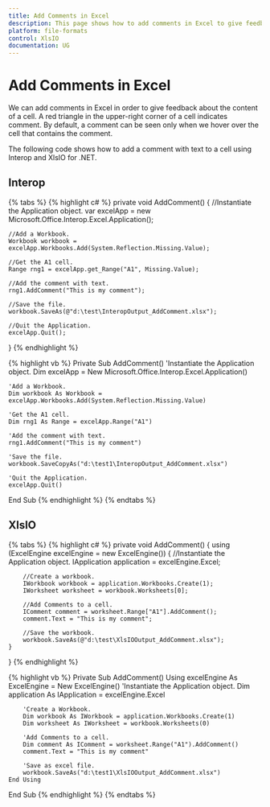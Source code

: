 ```yaml
---
title: Add Comments in Excel
description: This page shows how to add comments in Excel to give feedback about the content of a cell.
platform: file-formats
control: XlsIO
documentation: UG
---
```


# Add Comments in Excel

We can add comments in Excel in order to give feedback about the content of a cell. A red triangle in the upper-right corner of a cell indicates comment. By default, a comment can be seen only when we hover over the cell that contains the comment.

The following code shows how to add a comment with text to a cell using Interop and XlsIO for .NET.

## Interop

{% tabs %}
{% highlight c# %}
private void AddComment()
{
    //Instantiate the Application object.
    var excelApp = new Microsoft.Office.Interop.Excel.Application();

    //Add a Workbook.
    Workbook workbook = excelApp.Workbooks.Add(System.Reflection.Missing.Value);

    //Get the A1 cell.
    Range rng1 = excelApp.get_Range("A1", Missing.Value);

    //Add the comment with text.
    rng1.AddComment("This is my comment");

    //Save the file.
    workbook.SaveAs(@"d:\test\InteropOutput_AddComment.xlsx");

    //Quit the Application.
    excelApp.Quit();
}
{% endhighlight %}

{% highlight vb %}
Private Sub AddComment()
    'Instantiate the Application object.
    Dim excelApp = New Microsoft.Office.Interop.Excel.Application()

    'Add a Workbook.
    Dim workbook As Workbook = excelApp.Workbooks.Add(System.Reflection.Missing.Value)

    'Get the A1 cell.
    Dim rng1 As Range = excelApp.Range("A1")

    'Add the comment with text.
    rng1.AddComment("This is my comment")

    'Save the file.
    workbook.SaveCopyAs("d:\test1\InteropOutput_AddComment.xlsx")

    'Quit the Application.
    excelApp.Quit()
End Sub
{% endhighlight %}
{% endtabs %}

## XlsIO

{% tabs %}
{% highlight c# %}
private void AddComment()
{
    using (ExcelEngine excelEngine = new ExcelEngine())
    {
        //Instantiate the Application object.
        IApplication application = excelEngine.Excel;

        //Create a workbook.
        IWorkbook workbook = application.Workbooks.Create(1);
        IWorksheet worksheet = workbook.Worksheets[0];

        //Add Comments to a cell.
        IComment comment = worksheet.Range["A1"].AddComment();
        comment.Text = "This is my comment";

        //Save the workbook.
        workbook.SaveAs(@"d:\test\XlsIOOutput_AddComment.xlsx");
    }
}
{% endhighlight %}

{% highlight vb %}
Private Sub AddComment()
    Using excelEngine As ExcelEngine = New ExcelEngine()
        'Instantiate the Application object.
        Dim application As IApplication = excelEngine.Excel

        'Create a Workbook.
        Dim workbook As IWorkbook = application.Workbooks.Create(1)
        Dim worksheet As IWorksheet = workbook.Worksheets(0)

        'Add Comments to a cell.
        Dim comment As IComment = worksheet.Range("A1").AddComment()
        comment.Text = "This is my comment"

        'Save as excel file.
        workbook.SaveAs("d:\test1\XlsIOOutput_AddComment.xlsx")
    End Using
End Sub
{% endhighlight %}
{% endtabs %}
